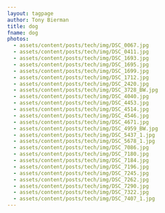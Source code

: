 ```yaml
---
layout: tagpage
author: Tony Bierman
title: dog
fname: dog
photos:
  - assets/content/posts/tech/img/DSC_0067.jpg
  - assets/content/posts/tech/img/DSC_0411.jpg
  - assets/content/posts/tech/img/DSC_1693.jpg
  - assets/content/posts/tech/img/DSC_1695.jpg
  - assets/content/posts/tech/img/DSC_1699.jpg
  - assets/content/posts/tech/img/DSC_1712.jpg
  - assets/content/posts/tech/img/DSC_2420.jpg
  - assets/content/posts/tech/img/DSC_3728_BW.jpg
  - assets/content/posts/tech/img/DSC_4040.jpg
  - assets/content/posts/tech/img/DSC_4453.jpg
  - assets/content/posts/tech/img/DSC_4514.jpg
  - assets/content/posts/tech/img/DSC_4546.jpg
  - assets/content/posts/tech/img/DSC_4671.jpg
  - assets/content/posts/tech/img/DSC_4959_BW.jpg
  - assets/content/posts/tech/img/DSC_5437_1.jpg
  - assets/content/posts/tech/img/DSC_5678_1.jpg
  - assets/content/posts/tech/img/DSC_7086.jpg
  - assets/content/posts/tech/img/DSC_7180.jpg
  - assets/content/posts/tech/img/DSC_7184.jpg
  - assets/content/posts/tech/img/DSC_7196.jpg
  - assets/content/posts/tech/img/DSC_7245.jpg
  - assets/content/posts/tech/img/DSC_7262.jpg
  - assets/content/posts/tech/img/DSC_7290.jpg
  - assets/content/posts/tech/img/DSC_7322.jpg
  - assets/content/posts/tech/img/DSC_7407_1.jpg
---
```

